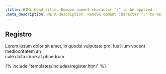 ```yaml
---
;title: HTML head title. Remove coment character ";" to be applied
;meta_description: META description. Remove coment character ";" to be applied
---
```


<section>
	<div class="container">
		<div class="row">
			<div class="col-12">
				<div class="section-title-header text-center">
					<h1 class="section-title wow fadeInUp" data-wow-delay="0.2s">Registro</h1>
					<p class="wow fadeInDown" data-wow-delay="0.2s">Lorem ipsum dolor sit amet, in quodsi vulputate pro. Ius illum vocent mediocritatem an <br> cule dicta iriure at phaedrum.</p>
				</div>
			</div>
		</div>
		<div class="row justify-content-center">
			<div class="col-lg-8 col-md-12 col-xs-12">
				{% include "templates/includes/register.html" %}
			</div>
		</div>
	</div>
</section>
